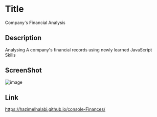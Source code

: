 # Title 
Company's Financial Analysis 

## Description 

Analysing A company's financial records using newly learned JavaScript Skills

## ScreenShot

![image](https://user-images.githubusercontent.com/114302485/201770475-c9575597-2700-40ee-89db-03c28ea838e7.png)


## Link 

https://hazimelhalabi.github.io/console-Finances/


